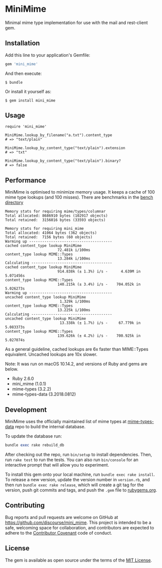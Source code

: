 # MiniMime

Minimal mime type implementation for use with the mail and rest-client gem.

## Installation

Add this line to your application's Gemfile:

```ruby
gem 'mini_mime'
```

And then execute:

    $ bundle

Or install it yourself as:

    $ gem install mini_mime

## Usage

```
require 'mini_mime'

MiniMime.lookup_by_filename("a.txt").content_type
# => "text/plain"

MiniMime.lookup_by_content_type("text/plain").extension
# => "txt"

MiniMime.lookup_by_content_type("text/plain").binary?
# => false

```

## Performance

MiniMime is optimised to minimize memory usage. It keeps a cache of 100 mime type lookups (and 100 misses). There are benchmarks in the [bench directory](https://github.com/discourse/mini_mime/blob/master/bench/bench.rb)

```
Memory stats for requiring mime/types/columnar
Total allocated: 8686910 bytes (102917 objects)
Total retained:  3156016 bytes (33593 objects)

Memory stats for requiring mini_mime
Total allocated: 41064 bytes (362 objects)
Total retained:  7156 bytes (60 objects)
Warming up --------------------------------------
cached content_type lookup MiniMime
                        72.481k i/100ms
content_type lookup MIME::Types
                        13.284k i/100ms
Calculating -------------------------------------
cached content_type lookup MiniMime
                        914.838k (± 1.3%) i/s -      4.639M in   5.071456s
content_type lookup MIME::Types
                        140.215k (± 3.4%) i/s -    704.052k in   5.026273s
Warming up --------------------------------------
uncached content_type lookup MiniMime
                         1.329k i/100ms
content_type lookup MIME::Types
                        13.225k i/100ms
Calculating -------------------------------------
uncached content_type lookup MiniMime
                         13.338k (± 1.7%) i/s -     67.779k in   5.083373s
content_type lookup MIME::Types
                        139.626k (± 4.2%) i/s -    700.925k in   5.027074s
```

As a general guideline, cached lookups are 6x faster than MIME::Types equivalent. Uncached lookups are 10x slower.

Note: It was run on macOS 10.14.2, and versions of Ruby and gems are below.

- Ruby 2.6.0
- mini_mime (1.0.1)
- mime-types (3.2.2)
- mime-types-data (3.2018.0812)

## Development

MiniMime uses the officially maintained list of mime types at [mime-types-data](https://github.com/mime-types/mime-types-data) repo to build the internal database.

To update the database run:

```ruby
bundle exec rake rebuild_db
```

After checking out the repo, run `bin/setup` to install dependencies. Then, run `rake test` to run the tests. You can also run `bin/console` for an interactive prompt that will allow you to experiment.

To install this gem onto your local machine, run `bundle exec rake install`. To release a new version, update the version number in `version.rb`, and then run `bundle exec rake release`, which will create a git tag for the version, push git commits and tags, and push the `.gem` file to [rubygems.org](https://rubygems.org).

## Contributing

Bug reports and pull requests are welcome on GitHub at https://github.com/discourse/mini_mime. This project is intended to be a safe, welcoming space for collaboration, and contributors are expected to adhere to the [Contributor Covenant](http://contributor-covenant.org) code of conduct.

## License

The gem is available as open source under the terms of the [MIT License](http://opensource.org/licenses/MIT).
